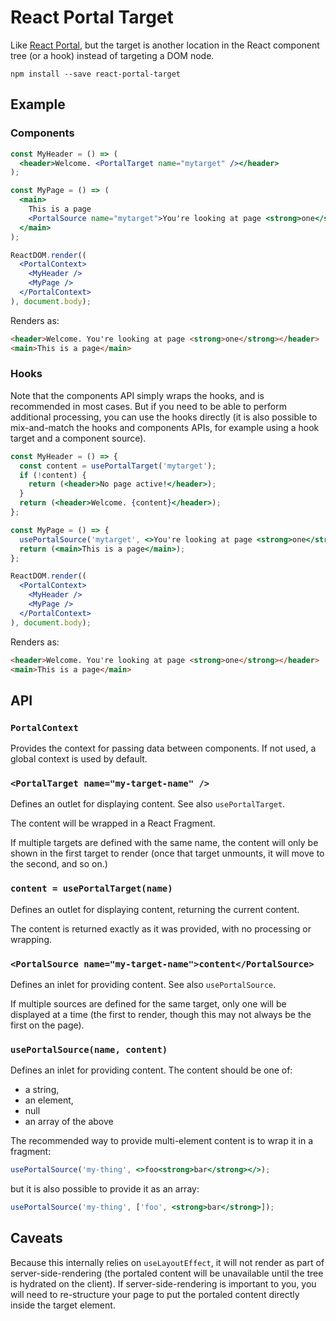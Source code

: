 # React Portal Target

Like [React Portal](https://reactjs.org/docs/portals.html), but the target is
another location in the React component tree (or a hook) instead of targeting
a DOM node.

```shell
npm install --save react-portal-target
```

## Example

### Components

```jsx
const MyHeader = () => (
  <header>Welcome. <PortalTarget name="mytarget" /></header>
);

const MyPage = () => (
  <main>
    This is a page
    <PortalSource name="mytarget">You're looking at page <strong>one</strong></PortalSource>
  </main>
);

ReactDOM.render((
  <PortalContext>
    <MyHeader />
    <MyPage />
  </PortalContext>
), document.body);
```

Renders as:

```html
<header>Welcome. You're looking at page <strong>one</strong></header>
<main>This is a page</main>
```

### Hooks

Note that the components API simply wraps the hooks, and is recommended in most
cases. But if you need to be able to perform additional processing, you can use
the hooks directly (it is also possible to mix-and-match the hooks and
components APIs, for example using a hook target and a component source).

```jsx
const MyHeader = () => {
  const content = usePortalTarget('mytarget');
  if (!content) {
    return (<header>No page active!</header>);
  }
  return (<header>Welcome. {content}</header>);
};

const MyPage = () => {
  usePortalSource('mytarget', <>You're looking at page <strong>one</strong></>);
  return (<main>This is a page</main>);
};

ReactDOM.render((
  <PortalContext>
    <MyHeader />
    <MyPage />
  </PortalContext>
), document.body);
```

Renders as:

```html
<header>Welcome. You're looking at page <strong>one</strong></header>
<main>This is a page</main>
```

## API

### `PortalContext`

Provides the context for passing data between components. If not used, a global
context is used by default.


### `<PortalTarget name="my-target-name" />`

Defines an outlet for displaying content. See also `usePortalTarget`.

The content will be wrapped in a React Fragment.

If multiple targets are defined with the same name, the content will only be
shown in the first target to render (once that target unmounts, it will move to
the second, and so on.)


### `content = usePortalTarget(name)`

Defines an outlet for displaying content, returning the current content.

The content is returned exactly as it was provided, with no processing or
wrapping.


### `<PortalSource name="my-target-name">content</PortalSource>`

Defines an inlet for providing content. See also `usePortalSource`.

If multiple sources are defined for the same target, only one will be displayed
at a time (the first to render, though this may not always be the first on the
page).


### `usePortalSource(name, content)`

Defines an inlet for providing content. The content should be one of:

* a string,
* an element,
* null
* an array of the above

The recommended way to provide multi-element content is to wrap it in a fragment:

```jsx
usePortalSource('my-thing', <>foo<strong>bar</strong></>);
```

but it is also possible to provide it as an array:

```jsx
usePortalSource('my-thing', ['foo', <strong>bar</strong>]);
```

## Caveats

Because this internally relies on `useLayoutEffect`, it will not render as part
of server-side-rendering (the portaled content will be unavailable until the
tree is hydrated on the client). If server-side-rendering is important to you,
you will need to re-structure your page to put the portaled content directly
inside the target element.
